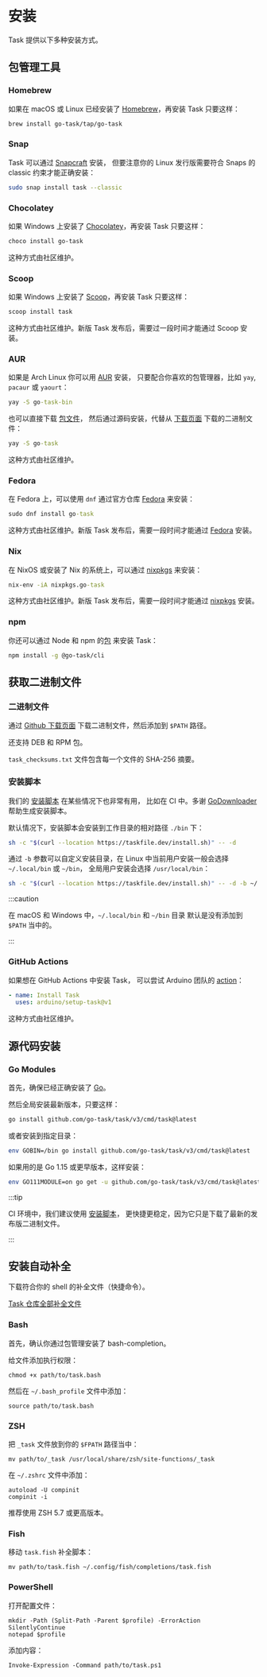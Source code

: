 # 安装

Task 提供以下多种安装方式。

## 包管理工具

### Homebrew

如果在 macOS 或 Linux 已经安装了 [Homebrew][homebrew]，再安装 Task 只要这样：

```bash
brew install go-task/tap/go-task
```

### Snap

Task 可以通过 [Snapcraft][snapcraft] 安装，
但要注意你的 Linux 发行版需要符合 Snaps 的 classic 约束才能正确安装：

```bash
sudo snap install task --classic
```

### Chocolatey

如果 Windows 上安装了 [Chocolatey][choco]，再安装 Task 只要这样：

```bash
choco install go-task
```

这种方式由社区维护。

### Scoop

如果 Windows 上安装了 [Scoop][scoop]，再安装 Task 只要这样：

```cmd
scoop install task
```

这种方式由社区维护。新版 Task 发布后，需要过一段时间才能通过 Scoop 安装。

### AUR

如果是 Arch Linux 你可以用 [AUR](https://aur.archlinux.org/packages/go-task-bin) 安装，
只要配合你喜欢的包管理器，比如 `yay`, `pacaur` 或 `yaourt`：

```cmd
yay -S go-task-bin
```

也可以直接下载 [包文件](https://aur.archlinux.org/packages/go-task)，
然后通过源码安装，代替从 [下载页面](https://github.com/go-task/task/releases) 下载的二进制文件：

```cmd
yay -S go-task
```

这种方式由社区维护。

### Fedora

在 Fedora 上，可以使用 `dnf` 通过官方仓库
[Fedora](https://packages.fedoraproject.org/pkgs/golang-github-task/go-task/) 来安装：

```cmd
sudo dnf install go-task
```

这种方式由社区维护。新版 Task 发布后，需要一段时间才能通过
[Fedora](https://packages.fedoraproject.org/pkgs/golang-github-task/go-task/) 安装。

### Nix

在 NixOS 或安装了 Nix 的系统上，可以通过 [nixpkgs](https://github.com/NixOS/nixpkgs) 来安装：

```cmd
nix-env -iA nixpkgs.go-task
```

这种方式由社区维护。新版 Task 发布后，需要一段时间才能通过
[nixpkgs](https://github.com/NixOS/nixpkgs) 安装。

### npm

你还可以通过 Node 和 npm 的[包](https://www.npmjs.com/package/@go-task/cli) 来安装 Task：

```bash
npm install -g @go-task/cli
```

## 获取二进制文件

### 二进制文件

通过 [Github 下载页面][releases] 下载二进制文件，然后添加到 `$PATH` 路径。

还支持 DEB 和 RPM 包。

`task_checksums.txt` 文件包含每一个文件的 SHA-256 摘要。

### 安装脚本

我们的 [安装脚本][installscript] 在某些情况下也非常有用，
比如在 CI 中。多谢 [GoDownloader][godownloader] 帮助生成安装脚本。

默认情况下，安装脚本会安装到工作目录的相对路径 `./bin` 下：

```bash
sh -c "$(curl --location https://taskfile.dev/install.sh)" -- -d
```

通过 `-b` 参数可以自定义安装目录，在 Linux 中当前用户安装一般会选择 `~/.local/bin` 或 `~/bin`，
全局用户安装会选择 `/usr/local/bin`：

```bash
sh -c "$(curl --location https://taskfile.dev/install.sh)" -- -d -b ~/.local/bin
```

:::caution

在 macOS 和 Windows 中，`~/.local/bin` 和 `~/bin` 目录
默认是没有添加到 `$PATH` 当中的。

:::

### GitHub Actions

如果想在 GitHub Actions 中安装 Task，
可以尝试 Arduino 团队的 [action](https://github.com/arduino/setup-task)：

```yaml
- name: Install Task
  uses: arduino/setup-task@v1
```

这种方式由社区维护。

## 源代码安装

### Go Modules

首先，确保已经正确安装了 [Go][go]。

然后全局安装最新版本，只要这样：

```bash
go install github.com/go-task/task/v3/cmd/task@latest
```

或者安装到指定目录：

```bash
env GOBIN=/bin go install github.com/go-task/task/v3/cmd/task@latest
```

如果用的是 Go 1.15 或更早版本，这样安装：

```bash
env GO111MODULE=on go get -u github.com/go-task/task/v3/cmd/task@latest
```

:::tip

CI 环境中，我们建议使用 [安装脚本](#get-the-binary)，
更快捷更稳定，因为它只是下载了最新的发布版二进制文件。

:::

## 安装自动补全

下载符合你的 shell 的补全文件（快捷命令）。

[Task 仓库全部补全文件](https://github.com/go-task/task/tree/master/completion)

### Bash

首先，确认你通过包管理安装了 bash-completion。

给文件添加执行权限：

```
chmod +x path/to/task.bash
```

然后在 `~/.bash_profile` 文件中添加：

```shell
source path/to/task.bash
```

### ZSH

把 `_task` 文件放到你的 `$FPATH` 路径当中：

```shell
mv path/to/_task /usr/local/share/zsh/site-functions/_task
```

在 `~/.zshrc` 文件中添加：

```shell
autoload -U compinit
compinit -i
```

推荐使用 ZSH 5.7 或更高版本。

### Fish

移动 `task.fish` 补全脚本：

```shell
mv path/to/task.fish ~/.config/fish/completions/task.fish
```

### PowerShell

打开配置文件：

```
mkdir -Path (Split-Path -Parent $profile) -ErrorAction SilentlyContinue
notepad $profile
```

添加内容：

```shell
Invoke-Expression -Command path/to/task.ps1
```

[go]: https://golang.org/
[snapcraft]: https://snapcraft.io/task
[homebrew]: https://brew.sh/
[installscript]: https://github.com/go-task/task/blob/master/install-task.sh
[releases]: https://github.com/go-task/task/releases
[godownloader]: https://github.com/goreleaser/godownloader
[choco]: https://chocolatey.org/
[scoop]: https://scoop.sh/
